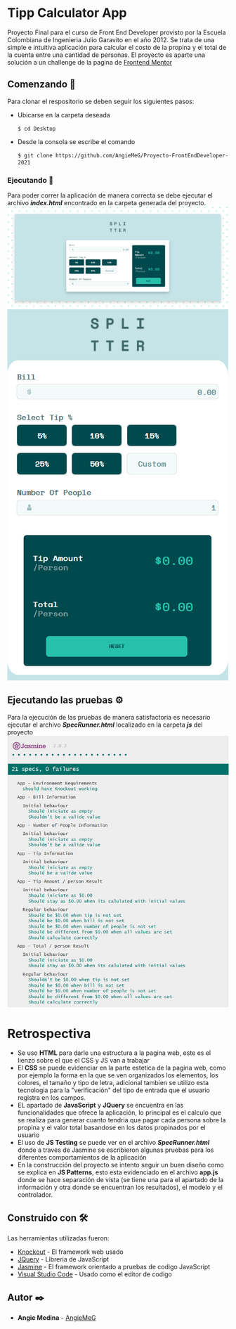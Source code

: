 # Tipp Calculator App

Proyecto Final para el curso de Front End Developer provisto por la Escuela Colombiana de Ingenieria Julio Garavito en el año 2012.
Se trata de una simple e intuitiva aplicación para calcular el costo de la propina y el total de la cuenta entre una cantidad de personas.
El proyecto es aparte una solución a un challenge de la pagina de [Frontend Mentor](https://www.frontendmentor.io/)
## Comenzando 🚀
Para clonar el respositorio se deben seguir los siguientes pasos:
* Ubicarse en la carpeta deseada
    ```
    $ cd Desktop
    ```
* Desde la consola se escribe el comando
    ```
    $ git clone https://github.com/AngieMeG/Proyecto-FrontEndDeveloper-2021
    ```
### Ejecutando 🔧
Para poder correr la aplicación de manera correcta se debe ejecutar el archivo ***index.html*** encontrado en la carpeta generada del proyecto.  
![](img/Ejecutando.PNG)  
![](img/Ejecutando2.PNG)  

## Ejecutando las pruebas ⚙️
Para la ejecución de las pruebas de manera satisfactoria es necesario ejecutar el archivo ***SpecRunner.html*** localizado en la carpeta ***js*** del proyecto
![](img/Pruebas.PNG)  

# Retrospectiva
* Se uso **HTML** para darle una estructura a la pagina web, este es el lienzo sobre el que el CSS y JS van a trabajar
* El **CSS** se puede evidenciar en la parte estetica de la pagina web, como por ejemplo la forma en la que se ven organizados los elementos, los colores, el tamaño y tipo de letra, adicional tambien se utilizo esta tecnologia para la "verificación" del tipo de entrada que el usuario registra en los campos.
* EL apartado de **JavaScript** y **JQuery** se encuentra en las funcionalidades que ofrece la aplicación, lo principal es el calculo que se realiza para generar cuanto tendria que pagar cada persona sobre la propina y el valor total basandose en los datos propinados por el usuario
* El uso de **JS Testing** se puede ver en el archivo ***SpecRunner.html*** donde a traves de Jasmine se escribieron algunas pruebas para los diferentes comportamientos de la aplicación
* En la construcción del proyecto se intento seguir un buen diseño como se explica en **JS Patterns**, esto esta evidenciado en el archivo **app.js** donde se hace separación de vista (se tiene una para el apartado de la información y otra donde se encuentran los resultados), el modelo y el controlador.

## Construido con 🛠️
Las herramientas utilizadas fueron:
* [Knockout](https://knockoutjs.com/) - El framework web usado
* [JQuery](https://jquery.com/) - Libreria de JavaScript
* [Jasmine](https://jasmine.github.io/) - El framework orientado a pruebas de codigo JavaScript
* [Visual Studio Code](https://code.visualstudio.com/) - Usado como el editor de codigo

## Autor ✒️
* **Angie Medina**  - [AngieMeG](https://github.com/AngieMeG)

